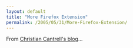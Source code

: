 ```yaml
---
layout: default
title: "More Firefox Extension"
permalink: /2005/05/31/More-Firefox-Extension/
---
```


From <a href="http://weblogs.macromedia.com/cantrell/archives/2005/05/which_firefox_e.cfm" target="_blank">Christian Cantrell's blog</a>...<br/>